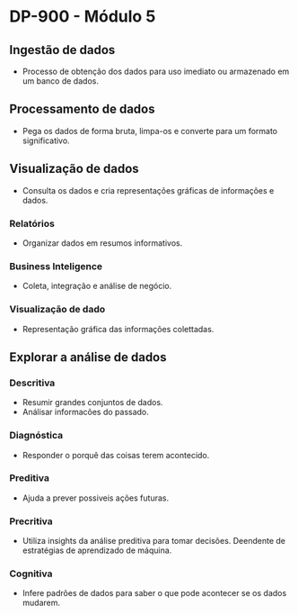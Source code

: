 # DP-900 - Módulo 5

## Ingestão de dados

- Processo de obtenção dos dados para uso imediato ou armazenado em um banco de dados.

## Processamento de dados

- Pega os dados de forma bruta, limpa-os e converte para um formato significativo.
  
## Visualização de dados

- Consulta os dados e cria representações gráficas de informações e dados.

### Relatórios

- Organizar dados em resumos informativos.

### Business Inteligence

- Coleta, integração e análise de negócio.

### Visualização de dado

- Representação gráfica das informações colettadas.

## Explorar a análise de dados

### Descritiva

- Resumir grandes conjuntos de dados.
- Análisar informacões do passado.

### Diagnóstica

- Responder o porquê das coisas terem acontecido.

### Preditiva

- Ajuda a prever possiveis ações futuras.

### Precritiva

- Utiliza insights da análise preditiva para tomar decisões. Deendente de estratégias de aprendizado de máquina.

### Cognitiva

- Infere padrões de dados para saber o que pode acontecer se os dados mudarem.
